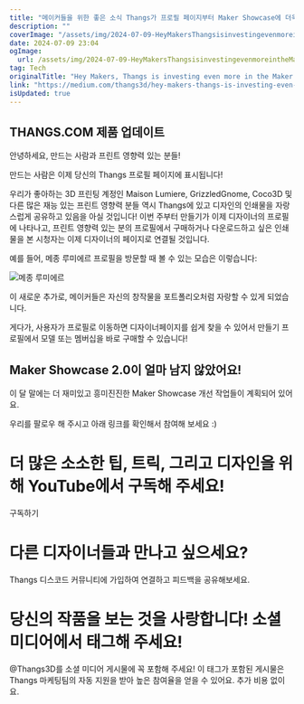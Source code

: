```yaml
---
title: "메이커들을 위한 좋은 소식 Thangs가 프로필 페이지부터 Maker Showcase에 더욱 투자합니다 "
description: ""
coverImage: "/assets/img/2024-07-09-HeyMakersThangsisinvestingevenmoreintheMakerShowcasestartingwithyourProfilePages_0.png"
date: 2024-07-09 23:04
ogImage:
  url: /assets/img/2024-07-09-HeyMakersThangsisinvestingevenmoreintheMakerShowcasestartingwithyourProfilePages_0.png
tag: Tech
originalTitle: "Hey Makers, Thangs is investing even more in the Maker Showcase, starting with your Profile Pages 👏👏"
link: "https://medium.com/thangs3d/hey-makers-thangs-is-investing-even-more-in-the-maker-showcase-starting-with-your-profile-pages-81e65ade620b"
isUpdated: true
---
```


## THANGS.COM 제품 업데이트

안녕하세요, 만드는 사람과 프린트 영향력 있는 분들!

만드는 사람은 이제 당신의 Thangs 프로필 페이지에 표시됩니다!

우리가 좋아하는 3D 프린팅 계정인 Maison Lumiere, GrizzledGnome, Coco3D 및 다른 많은 재능 있는 프린트 영향력 분들 역시 Thangs에 있고 디자인의 인쇄물을 자랑스럽게 공유하고 있음을 아실 것입니다! 이번 주부터 만들기가 이제 디자이너의 프로필에 나타나고, 프린트 영향력 있는 분의 프로필에서 구매하거나 다운로드하고 싶은 인쇄물을 본 시청자는 이제 디자이너의 페이지로 연결될 것입니다.

<!-- cozy-coder - 수평 -->

<ins class="adsbygoogle"
     style="display:block"
     data-ad-client="ca-pub-4877378276818686"
     data-ad-slot="1107185301"
     data-ad-format="auto"
     data-full-width-responsive="true"></ins>

<script>
     (adsbygoogle = window.adsbygoogle || []).push({});
</script>

예를 들어, 메종 루미에르 프로필을 방문할 때 볼 수 있는 모습은 이렇습니다:

![메종 루미에르](/assets/img/2024-07-09-HeyMakersThangsisinvestingevenmoreintheMakerShowcasestartingwithyourProfilePages_0.png)

이 새로운 추가로, 메이커들은 자신의 창작물을 포트폴리오처럼 자랑할 수 있게 되었습니다.

게다가, 사용자가 프로필로 이동하면 디자이너페이지를 쉽게 찾을 수 있어서 만들기 프로필에서 모델 또는 멤버십을 바로 구매할 수 있습니다!

<!-- cozy-coder - 수평 -->

<ins class="adsbygoogle"
     style="display:block"
     data-ad-client="ca-pub-4877378276818686"
     data-ad-slot="1107185301"
     data-ad-format="auto"
     data-full-width-responsive="true"></ins>

<script>
     (adsbygoogle = window.adsbygoogle || []).push({});
</script>

## Maker Showcase 2.0이 얼마 남지 않았어요!

이 달 말에는 더 재미있고 흥미진진한 Maker Showcase 개선 작업들이 계획되어 있어요.

우리를 팔로우 해 주시고 아래 링크를 확인해서 참여해 보세요 :)

# 더 많은 소소한 팁, 트릭, 그리고 디자인을 위해 YouTube에서 구독해 주세요!

<!-- cozy-coder - 수평 -->

<ins class="adsbygoogle"
     style="display:block"
     data-ad-client="ca-pub-4877378276818686"
     data-ad-slot="1107185301"
     data-ad-format="auto"
     data-full-width-responsive="true"></ins>

<script>
     (adsbygoogle = window.adsbygoogle || []).push({});
</script>

구독하기

# 다른 디자이너들과 만나고 싶으세요?

Thangs 디스코드 커뮤니티에 가입하여 연결하고 피드백을 공유해보세요.

# 당신의 작품을 보는 것을 사랑합니다! 소셜 미디어에서 태그해 주세요!

<!-- cozy-coder - 수평 -->

<ins class="adsbygoogle"
     style="display:block"
     data-ad-client="ca-pub-4877378276818686"
     data-ad-slot="1107185301"
     data-ad-format="auto"
     data-full-width-responsive="true"></ins>

<script>
     (adsbygoogle = window.adsbygoogle || []).push({});
</script>

@Thangs3D를 소셜 미디어 게시물에 꼭 포함해 주세요! 이 태그가 포함된 게시물은 Thangs 마케팅팀의 자동 지원을 받아 높은 참여율을 얻을 수 있어요. 추가 비용 없이요.
